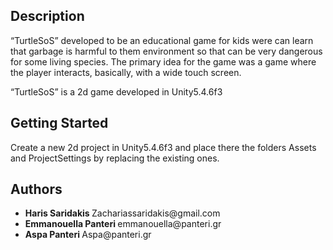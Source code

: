 <h2> Description </h2>

<p>
  “TurtleSoS”  developed to be an  educational  game  for  kids  were  can  learn  that  garbage  is
harmful  to  them  environment  so  that  can  be  very  dangerous  for  some  living  species.
The primary idea for the game was a game where the player interacts, basically, with a
wide touch screen.
  
   “TurtleSoS” is a 2d game developed in Unity5.4.6f3 
  
  
  
  </p>
  
 <h2> Getting Started </h2>
 
 <p>
 Create a new 2d project in Unity5.4.6f3 and place there the folders Assets and ProjectSettings by replacing the existing ones.
 </p>
 
  <h2> Authors </h2>
  
 
  <ul>
  <li>
 <b> Haris Saridakis </b> Zachariassaridakis@gmail.com
 </li>
  
  <li>
  <b> Emmanouella Panteri </b> emmanouella@panteri.gr
  </li>
  
   <li>
  <b> Aspa Panteri </b> Aspa@panteri.gr
  </li>
  
  </ul>
  
